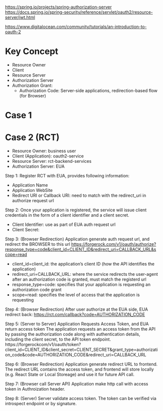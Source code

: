 https://spring.io/projects/spring-authorization-server
https://docs.spring.io/spring-security/reference/servlet/oauth2/resource-server/jwt.html

https://www.digitalocean.com/community/tutorials/an-introduction-to-oauth-2

# Key Concept
- Resource Owner
- Client
- Resource Server
- Authorization Server
- Authorization Grant:
  - Authorization Code: Server-side applications, redirection-based flow (for Browser)

# Case 1

# Case 2 (RCT)
- Resource Owner:       business user
- Client (Application): oauth2-service
- Resource Server:      rct-backend-services
- Authorization Server: EUA

Step 1: Register RCT with EUA, provides following information:
- Application Name
- Application WebSite
- Redirect URI or Callback URI: need to match with the redirect_uri in authorize request url

Step 2: Once your application is registered, the service will issue client credentials in the form of a client identifier and a client secret.
- Client Identifier: use as part of EUA auth request url
- Client Secret:

Step 3: (Browser Redirection) Application generate auth request url, and redirect the BROWSER to this url
https://forgerock.com/v1/oauth/authorize?response_type=code&client_id=CLIENT_ID&redirect_uri=CALLBACK_URL&scope=read
- client_id=client_id: the application’s client ID (how the API identifies the application)
- redirect_uri=CALLBACK_URL: where the service redirects the user-agent after an authorization code is granted, must match the registerd url
- response_type=code: specifies that your application is requesting an authorization code grant
- scope=read: specifies the level of access that the application is requesting

Step 4: (Browser Redirection) After user authorize at the EUA side, EUA redirect back: 
https://rct.com/callback?code=AUTHORIZATION_CODE

Step 5: (Server to Server) Application Requests Access Token, and EUA return access token
The application requests an access token from the API by passing the authorization code along with authentication details, including the client secret, to the API token endpoint.
https://forgerockcom/v1/oauth/token?client_id=CLIENT_ID&client_secret=CLIENT_SECRET&grant_type=authorization_code&code=AUTHORIZATION_CODE&redirect_uri=CALLBACK_URL

Step 6: (Browser Redirection) Application generate redirect URL to frontend.
The redirect URL contains the access token, and frontend will store locally (e.g. React State or Local Storeage) and use it for future API call.

Step 7: (Browser call Server API) Application make http call with access token in Authroization header.

Step 8: (Server) Server validate access token.
The token can be verified via introspect endpoint or by signature.
